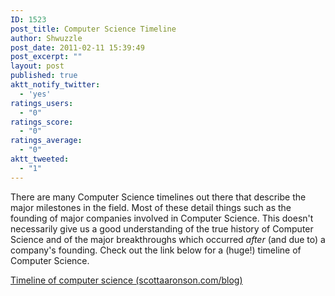 ```yaml
---
ID: 1523
post_title: Computer Science Timeline
author: Shwuzzle
post_date: 2011-02-11 15:39:49
post_excerpt: ""
layout: post
published: true
aktt_notify_twitter:
  - 'yes'
ratings_users:
  - "0"
ratings_score:
  - "0"
ratings_average:
  - "0"
aktt_tweeted:
  - "1"
---
```

There are many Computer Science timelines out there that describe the major milestones in the field. Most of these detail things such as the founding of major companies involved in Computer Science. This doesn't necessarily give us a good understanding of the true history of Computer Science and of the major breakthroughs which occurred <em>after</em> (and due to) a company's founding. Check out the link below for a (huge!) timeline of Computer Science.

<a href="http://www.scottaaronson.com/blog/?p=524">Timeline of computer science (scottaaronson.com/blog)</a>
